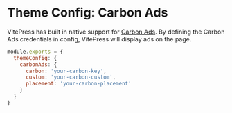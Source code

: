 # Theme Config: Carbon Ads

VitePress has built in native support for [Carbon Ads](https://www.carbonads.net). By defining the Carbon Ads credentials in config, VitePress will display ads on the page.

```js
module.exports = {
  themeConfig: {
    carbonAds: {
      carbon: 'your-carbon-key',
      custom: 'your-carbon-custom',
      placement: 'your-carbon-placement'
    }
  }
}
```

